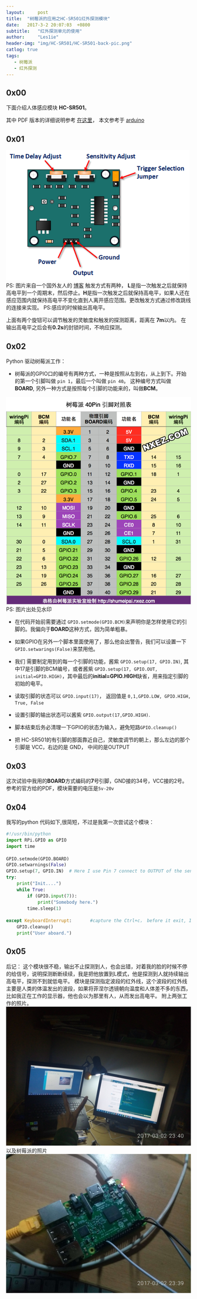 ```yaml
---
layout:		post
title:	"树莓派的应用之HC-SR501红外探测模块"
date:	2017-3-2 20:07:03  +0800
subtitle:	"红外探测单元的使用"
author:		"Les1ie"
header-img: "img/HC-SR501/HC-SR501-back-pic.png"
catlog: true
tags: 
   - 树莓派
   - 红外探测
---
```

## 0x00 
下面介绍人体感应模块 **HC-SR501**。

其中 PDF 版本的详细说明参考 [在这里](https://www.mpja.com/download/31227sc.pdf)， 本文参考于 [arduino](http://www.arduino.cn/thread-2851-1-1.html)

## 0x01
![](/img/HC-SR501/HC-SR501-Motion-Detector-Pin-Outs.png)
PS: 图片来自一个国外友人的 [博客](http://henrysbench.capnfatz.com/henrys-bench/arduino-sensors-and-input/arduino-hc-sr501-motion-sensor-tutorial/)
触发方式有两种， **L**是指一次触发之后就保持高电平到一个周期末，然后停止。**H**是指一次触发之后就保持高电平，如果人还在感应范围内就保持高电平不变化直到人离开感应范围。更改触发方式通过修改跳线的连接来实现。
PS:感应的时候输出高电平。

上面有两个旋钮可以调节触发的灵敏度和触发的探测距离，距离在 **7m**以内。
在输出高电平之后会有**0.2s**的封锁时间，不响应探测。

## 0x02
Python 驱动树莓派工作：
* 树莓派的GPIO口的编号有两种方式，一种是按照从左到右，从上到下。开始的第一个引脚叫做 `pin 1`，最后一个叫做 `pin 40`。 这种编号方式叫做 **BOARD**, 另外一种方式是按照每个引脚的功能来的，叫做**BCM**。

![引脚图](/img/HC-SR501/rpi-pins-40-0.png)
PS: 图片出处见水印
* 在代码开始前需要通过 `GPIO.setmode(GPIO.BCM)`来声明你是怎样使用它的引脚的。我偏向于**BOARD**这种方式，因为简单粗暴。
* 如果GPIO在另外一个脚本里面使用了，那么他会出警告，我们可以设置一下`GPIO.setwarings(False)`来禁用他。
* 我们 需要制定用到的每一个引脚的功能，酱紫 `GPIO.setup(17, GPIO.IN)`, 其中17是引脚的BCM编号，或者酱紫 `GPIO.setup(17, GPIO.OUT, initial=GPIO.HIGH)`，其中最后的**initial=GPIO.HIGH**缺省，用来指定引脚的初始的电平。
* 读取引脚的状态可以 `GPIO.input(17)`， 返回值是 `0,1,GPIO.LOW, GPIO.HIGH, True, False`
* 设置引脚的输出状态可以酱紫 `GPIO.output(17,GPIO.HIGH)`.
* 脚本结束后务必清理一下GPIO的状态为输入，避免短路`GPIO.cleanup()`

* 把 HC-SR501的有引脚的那面靠近自己，灵敏度调节的朝上，那么左边的那个引脚是 VCC，右边的是 GND， 中间的是OUTPUT


## 0x03
这次试验中我用的**BOARD**方式编码的**7**号引脚，GND接的34号，VCC接的2号。参考的官方给的PDF，模块需要的电压是`5v-20v`
## 0x04
我写的python 代码如下,很简短，不过是我第一次尝试这个模块：
```python
#!/usr/bin/python
import RPi.GPIO as GPIO
import time

GPIO.setmode(GPIO.BOARD)
GPIO.setwarnings(False)
GPIO.setup(7, GPIO.IN)  # Here I use Pin 7 connect to OUTPUT of the sensor.
try:
	print("Init....")
    while True:
        if (GPIO.input(7)):
            print("Somebody here.")
        time.sleep(1)

except KeyboardInterrupt:       #capture the Ctrl+c， before it exit, I clean the GPIO
    GPIO.cleanup()
    print("User aboard.")

```

## 0x05
后记：
这个模块很不稳，输出不止探测到人，也会出错，对着我的脸的时候不停的给信号，说明探测断断续续，我是把他放置到L模式，他是探测到人就持续输出高电平，探测不到就低电平。
模块是探测指定波段的红外线，这个波段的红外线主要是人类的体温发出的波段，如果将菲涅尔透镜朝向温度和人体差不多的东西，比如我正在工作的显示器，他也会以为那里有人，从而发出高电平。
附上两张工作的照片。
![](/img/HC-SR501/HC-SR501-screen.jpg)
以及树莓派的照片
![](/img/HC-SR501/raspbarry-with-HC-SR501.jpg)

